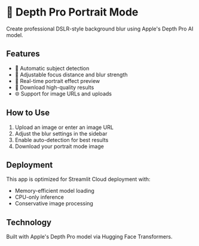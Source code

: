 # 📸 Depth Pro Portrait Mode

Create professional DSLR-style background blur using Apple's Depth Pro AI model.

## Features

- 🎯 Automatic subject detection
- 📐 Adjustable focus distance and blur strength  
- 🎨 Real-time portrait effect preview
- 💾 Download high-quality results
- 🌐 Support for image URLs and uploads

## How to Use

1. Upload an image or enter an image URL
2. Adjust the blur settings in the sidebar
3. Enable auto-detection for best results
4. Download your portrait mode image

## Deployment

This app is optimized for Streamlit Cloud deployment with:
- Memory-efficient model loading
- CPU-only inference
- Conservative image processing

## Technology

Built with Apple's Depth Pro model via Hugging Face Transformers.
